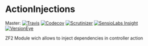 # ActionInjections
Master:
[![Travis](https://img.shields.io/travis/joyent/node.svg)](https://travis-ci.org/t4web/ActionInjections)
[![Codecov](https://img.shields.io/codecov/c/github/codecov/example-python.svg?style=flat-square)](http://codecov.io/github/t4web/ActionInjections?branch=master)
[![Scrutinizer](https://img.shields.io/scrutinizer/g/filp/whoops.svg)](https://scrutinizer-ci.com/g/t4web/ActionInjections/?branch=master)
[![SensioLabs Insight](https://img.shields.io/sensiolabs/i/45afb680-d4e6-4e66-93ea-bcfa79eb8a87.svg)](https://insight.sensiolabs.com/projects/bf0786c4-5f02-4874-b3c1-67da3c35c40a)
[![VersionEye](https://img.shields.io/versioneye/d/ruby/rails.svg)](https://www.versioneye.com/user/projects/554e00efbb6a1e3bdb000002)

ZF2 Module wich allows to inject dependencies in controller action
